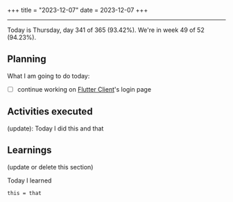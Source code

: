 +++
title = "2023-12-07"
date = 2023-12-07
+++

---

Today is Thursday, day 341 of 365 (93.42%). We're in week 49 of 52 (94.23%).

## Planning

What I am going to do today:

- [ ] continue working on [Flutter Client](https://github.com/OmnicodeSolutions/luisa_drf_flutter_client)'s login page

## Activities executed

(update): Today I did this and that

## Learnings

(update or delete this section)

Today I learned
```
this = that
```
